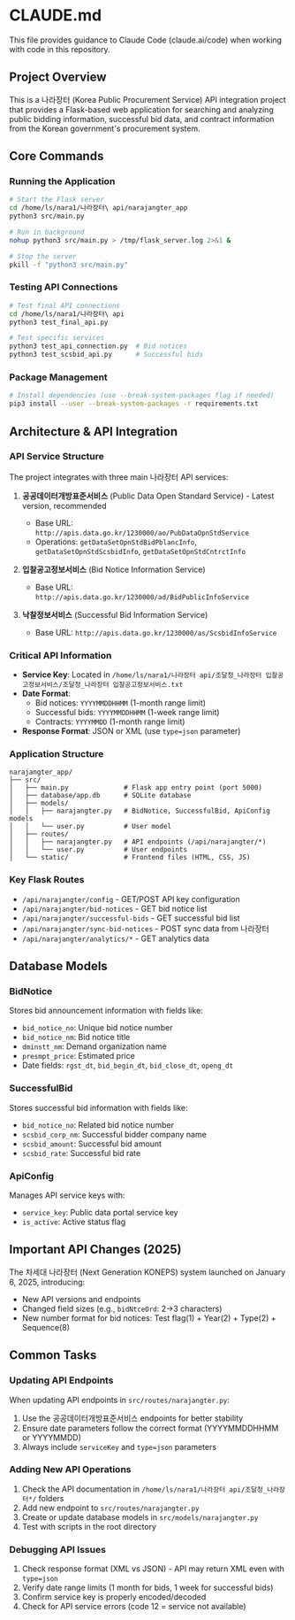 # CLAUDE.md

This file provides guidance to Claude Code (claude.ai/code) when working with code in this repository.

## Project Overview

This is a 나라장터 (Korea Public Procurement Service) API integration project that provides a Flask-based web application for searching and analyzing public bidding information, successful bid data, and contract information from the Korean government's procurement system.

## Core Commands

### Running the Application
```bash
# Start the Flask server
cd /home/ls/nara1/나라장터\ api/narajangter_app
python3 src/main.py

# Run in background
nohup python3 src/main.py > /tmp/flask_server.log 2>&1 &

# Stop the server
pkill -f "python3 src/main.py"
```

### Testing API Connections
```bash
# Test final API connections
cd /home/ls/nara1/나라장터\ api
python3 test_final_api.py

# Test specific services
python3 test_api_connection.py  # Bid notices
python3 test_scsbid_api.py      # Successful bids
```

### Package Management
```bash
# Install dependencies (use --break-system-packages flag if needed)
pip3 install --user --break-system-packages -r requirements.txt
```

## Architecture & API Integration

### API Service Structure
The project integrates with three main 나라장터 API services:
1. **공공데이터개방표준서비스** (Public Data Open Standard Service) - Latest version, recommended
   - Base URL: `http://apis.data.go.kr/1230000/ao/PubDataOpnStdService`
   - Operations: `getDataSetOpnStdBidPblancInfo`, `getDataSetOpnStdScsbidInfo`, `getDataSetOpnStdCntrctInfo`

2. **입찰공고정보서비스** (Bid Notice Information Service)
   - Base URL: `http://apis.data.go.kr/1230000/ad/BidPublicInfoService`
   
3. **낙찰정보서비스** (Successful Bid Information Service)
   - Base URL: `http://apis.data.go.kr/1230000/as/ScsbidInfoService`

### Critical API Information
- **Service Key**: Located in `/home/ls/nara1/나라장터 api/조달청_나라장터 입찰공고정보서비스/조달청_나라장터 입찰공고정보서비스.txt`
- **Date Format**: 
  - Bid notices: `YYYYMMDDHHMM` (1-month range limit)
  - Successful bids: `YYYYMMDDHHMM` (1-week range limit)
  - Contracts: `YYYYMMDD` (1-month range limit)
- **Response Format**: JSON or XML (use `type=json` parameter)

### Application Structure
```
narajangter_app/
├── src/
│   ├── main.py              # Flask app entry point (port 5000)
│   ├── database/app.db      # SQLite database
│   ├── models/
│   │   ├── narajangter.py   # BidNotice, SuccessfulBid, ApiConfig models
│   │   └── user.py          # User model
│   ├── routes/
│   │   ├── narajangter.py   # API endpoints (/api/narajangter/*)
│   │   └── user.py          # User endpoints
│   └── static/              # Frontend files (HTML, CSS, JS)
```

### Key Flask Routes
- `/api/narajangter/config` - GET/POST API key configuration
- `/api/narajangter/bid-notices` - GET bid notice list
- `/api/narajangter/successful-bids` - GET successful bid list
- `/api/narajangter/sync-bid-notices` - POST sync data from 나라장터
- `/api/narajangter/analytics/*` - GET analytics data

## Database Models

### BidNotice
Stores bid announcement information with fields like:
- `bid_notice_no`: Unique bid notice number
- `bid_notice_nm`: Bid notice title
- `dminstt_nm`: Demand organization name
- `presmpt_price`: Estimated price
- Date fields: `rgst_dt`, `bid_begin_dt`, `bid_close_dt`, `openg_dt`

### SuccessfulBid
Stores successful bid information with fields like:
- `bid_notice_no`: Related bid notice number
- `scsbid_corp_nm`: Successful bidder company name
- `scsbid_amount`: Successful bid amount
- `scsbid_rate`: Successful bid rate

### ApiConfig
Manages API service keys with:
- `service_key`: Public data portal service key
- `is_active`: Active status flag

## Important API Changes (2025)
The 차세대 나라장터 (Next Generation KONEPS) system launched on January 6, 2025, introducing:
- New API versions and endpoints
- Changed field sizes (e.g., `bidNtceOrd`: 2→3 characters)
- New number format for bid notices: Test flag(1) + Year(2) + Type(2) + Sequence(8)

## Common Tasks

### Updating API Endpoints
When updating API endpoints in `src/routes/narajangter.py`:
1. Use the 공공데이터개방표준서비스 endpoints for better stability
2. Ensure date parameters follow the correct format (YYYYMMDDHHMM or YYYYMMDD)
3. Always include `serviceKey` and `type=json` parameters

### Adding New API Operations
1. Check the API documentation in `/home/ls/nara1/나라장터 api/조달청_나라장터*/` folders
2. Add new endpoint to `src/routes/narajangter.py`
3. Create or update database models in `src/models/narajangter.py`
4. Test with scripts in the root directory

### Debugging API Issues
1. Check response format (XML vs JSON) - API may return XML even with `type=json`
2. Verify date range limits (1 month for bids, 1 week for successful bids)
3. Confirm service key is properly encoded/decoded
4. Check for API service errors (code 12 = service not available)